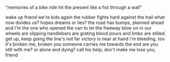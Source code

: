 "memories of a bike ride hit the present like a fist through a wall"

wake up friend
we're kids again
the rubber fights hard against the trail
what now divides us?
hopes dreams or lies?
the road has bumps, planned ahead
and I'm the one
who opened the van
to let the freeway blow on in
our wheels are slipping
handlebars are grating
blood pours and limbs are stilled
get up, keep going
the line's not far
victory is near at hand
i'm bleeding, too
it's broken me, broken you
someone carries me towards the end
are you still with me?
or alone and dying?
call his help; don't make me lose you, friend